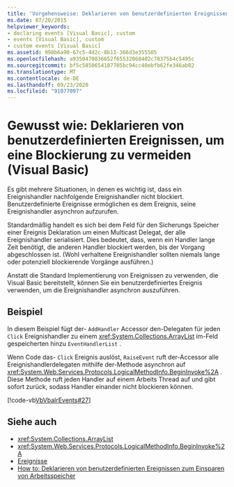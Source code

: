 ```yaml
---
title: 'Vorgehensweise: Deklarieren von benutzerdefinierten Ereignissen, um eine Blockierung zu vermeiden'
ms.date: 07/20/2015
helpviewer_keywords:
- declaring events [Visual Basic], custom
- events [Visual Basic], custom
- custom events [Visual Basic]
ms.assetid: 998b6a90-67c5-4d2c-8b11-366d3e355505
ms.openlocfilehash: a9350470836652f65532068402c78375b4c5495c
ms.sourcegitcommit: bf5c5850654187705bc94cc40ebfb62fe346ab02
ms.translationtype: MT
ms.contentlocale: de-DE
ms.lasthandoff: 09/23/2020
ms.locfileid: "91077097"
---
```

# <a name="how-to-declare-custom-events-to-avoid-blocking-visual-basic"></a>Gewusst wie: Deklarieren von benutzerdefinierten Ereignissen, um eine Blockierung zu vermeiden (Visual Basic)

Es gibt mehrere Situationen, in denen es wichtig ist, dass ein Ereignishandler nachfolgende Ereignishandler nicht blockiert. Benutzerdefinierte Ereignisse ermöglichen es dem Ereignis, seine Ereignishandler asynchron aufzurufen.  
  
 Standardmäßig handelt es sich bei dem Feld für den Sicherungs Speicher einer Ereignis Deklaration um einen Multicast Delegat, der alle Ereignishandler serialisiert. Dies bedeutet, dass, wenn ein Handler lange Zeit benötigt, die anderen Handler blockiert werden, bis der Vorgang abgeschlossen ist. (Wohl verhaltene Ereignishandler sollten niemals lange oder potenziell blockierende Vorgänge ausführen.)  
  
 Anstatt die Standard Implementierung von Ereignissen zu verwenden, die Visual Basic bereitstellt, können Sie ein benutzerdefiniertes Ereignis verwenden, um die Ereignishandler asynchron auszuführen.  
  
## <a name="example"></a>Beispiel  

 In diesem Beispiel fügt der- `AddHandler` Accessor den-Delegaten für jeden `Click` Ereignishandler zu einem <xref:System.Collections.ArrayList> im-Feld gespeicherten hinzu `EventHandlerList` .  
  
 Wenn Code das- `Click` Ereignis auslöst, `RaiseEvent` ruft der-Accessor alle Ereignishandlerdelegaten mithilfe der-Methode asynchron auf <xref:System.Web.Services.Protocols.LogicalMethodInfo.BeginInvoke%2A> . Diese Methode ruft jeden Handler auf einem Arbeits Thread auf und gibt sofort zurück, sodass Handler einander nicht blockieren können.  
  
 [!code-vb[VbVbalrEvents#27](~/samples/snippets/visualbasic/VS_Snippets_VBCSharp/VbVbalrEvents/VB/Class1.vb#27)]  
  
## <a name="see-also"></a>Siehe auch

- <xref:System.Collections.ArrayList>
- <xref:System.Web.Services.Protocols.LogicalMethodInfo.BeginInvoke%2A>
- [Ereignisse](index.md)
- [How to: Deklarieren von benutzerdefinierten Ereignissen zum Einsparen von Arbeitsspeicher](how-to-declare-custom-events-to-conserve-memory.md)
